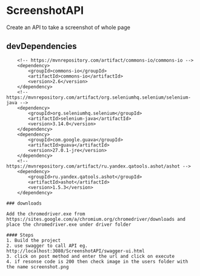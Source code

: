 # ScreenshotAPI
Create an API to take a screenshot of whole page 

## devDependencies

		<!-- https://mvnrepository.com/artifact/commons-io/commons-io -->
		<dependency>
			<groupId>commons-io</groupId>
			<artifactId>commons-io</artifactId>
			<version>2.6</version>
		</dependency>
		<!-- https://mvnrepository.com/artifact/org.seleniumhq.selenium/selenium-java -->
		<dependency>
			<groupId>org.seleniumhq.selenium</groupId>
			<artifactId>selenium-java</artifactId>
			<version>3.14.0</version>
		</dependency>
		<dependency>
			<groupId>com.google.guava</groupId>
			<artifactId>guava</artifactId>
			<version>27.0.1-jre</version>
		</dependency>
		<!-- https://mvnrepository.com/artifact/ru.yandex.qatools.ashot/ashot -->
		<dependency>
			<groupId>ru.yandex.qatools.ashot</groupId>
			<artifactId>ashot</artifactId>
			<version>1.5.3</version>
		</dependency>
    
    ### downloads
    
    Add the chromedriver.exe from https://sites.google.com/a/chromium.org/chromedriver/downloads and place the chromedriver.exe under driver folder
    
    #### Steps 
    1. Build the project 
    2. use swagger to call API eg. http://localhost:3080/ScreenshotAPI/swagger-ui.html
    3. click on post method and enter the url and click on execute
    4. if resonse code is 200 then check image in the users folder with the name screenshot.png

